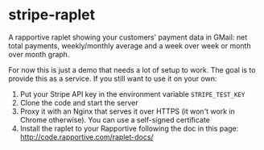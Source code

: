 stripe-raplet
=============

A rapportive raplet showing your customers' payment data in GMail: net total payments, weekly/monthly average and a week over week or month over month graph.

For now this is just a demo that needs a lot of setup to work. The goal is to provide this as a service. If you still want to use it on your own:
1) Put your Stripe API key in the environment variable `STRIPE_TEST_KEY`
2) Clone the code and start the server
3) Proxy it with an Nginx that serves it over HTTPS (it won't work in Chrome otherwise). You can use a self-signed certificate
4) Install the raplet to your Rapportive following the doc in this page: http://code.rapportive.com/raplet-docs/
